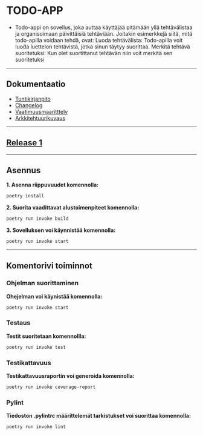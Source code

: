 
# TODO-APP
- Todo-appi on sovellus, joka auttaa käyttäjää pitämään yllä tehtävälistaa ja organisoimaan päivittäisiä tehtäviään. Joitakin esimerkkejä siitä, mitä todo-apilla voidaan tehdä, ovat: Luoda tehtävälista: Todo-apilla voit luoda luettelon tehtävistä, jotka sinun täytyy suorittaa. Merkitä tehtävä suoritetuksi: Kun olet suortittanut tehtävän niin voit merkitä  sen suoritetuksi

***
## **Dokumentaatio**
- [Tuntikirjanpito](dokumentaatio/tuntikirjanpito.md)
- [Changelog](dokumentaatio/changelog.md)
- [Vaatimuusmaaritttely](dokumentaatio/vaatimusmaarittely.md)
- [Arkkitehtuurikuvaus](dokumentaatio/arkkitehtuuri.md)
****
## **[Release 1](https://github.com/Yusuboy/ot-harjoitustyo/releases/tag/Viikko5)**
****
## **Asennus**
 **1. Asenna riippuvuudet komennolla:**
```bash
poetry install
```

 **2. Suorita vaadittavat alustoimenpiteet komennolla:**
```bash
poetry run invoke build
``` 

 **3. Sovelluksen voi käynnistää komennolla:**
```bash
poetry run invoke start
```
****

## **Komentorivi toiminnot**

### **Ohjelman suorittaminen**

 **Ohejelman voi käynistää komennolla:**
```bash
poetry run invoke start
```

### **Testaus**

**Testit suoritetaan komennollla:**
```bash
poetry run invoke test
```

### **Testikattavuus**
**Testikattavuusraportin voi generoida komennolla:**
```bash
poetry run invoke coverage-report
```

### **Pylint**
**Tiedoston .pylintrc määrittelemät tarkistukset voi suorittaa komennolla:**
```bash
poetry run invoke lint
```